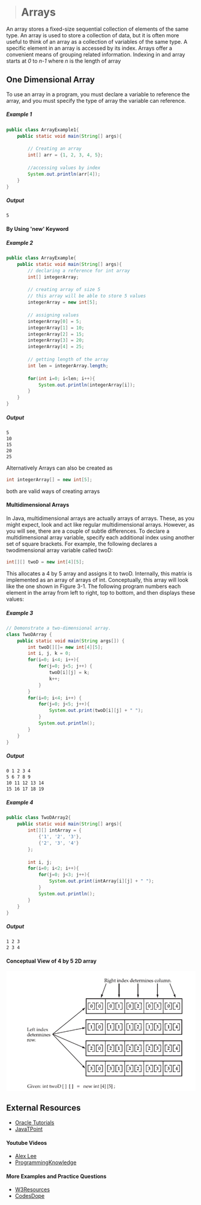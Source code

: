 ># Arrays

An array stores a fixed-size sequential collection of elements of the same type. An array is used to store a collection of data, but it is often more useful to think of an array as a collection of variables of the same type. A specific element in an array is accessed by its index. Arrays offer a convenient means of grouping related information. Indexing in and array starts at _0_ to _n-1_ where _n_ is the length of array

## One Dimensional Array

To use an array in a program, you must declare a variable to reference the array, and you must specify the type of array the variable can reference.


##### Example 1

```java
public class ArrayExample1{
    public static void main(String[] args){

        // Creating an array
        int[] arr = {1, 2, 3, 4, 5};

        //accessing values by index 
        System.out.println(arr[4]);
    }
}
```

##### Output

    5


#### By Using 'new' Keyword

##### Example 2

```java
public class ArrayExample{
    public static void main(String[] args){
        // declaring a reference for int array
        int[] integerArray;

        // creating array of size 5
        // this array will be able to store 5 values
        integerArray = new int[5];

        // assigning values
        integerArray[0] = 5;
        integerArray[1] = 10;
        integerArray[2] = 15;
        integerArray[3] = 20;
        integerArray[4] = 25;

        // getting length of the array
        int len = integerArray.length;

        for(int i=0; i<len; i++){
            System.out.println(integerArray[i]);
        }
    }
}
```

##### Output

    5
    10
    15
    20
    25

Alternatively Arrays can also be created as

```java
int integerArray[] = new int[5];
```
both are valid ways of creating arrays

#### Multidimensional Arrays

In Java, multidimensional arrays are actually arrays of arrays. These, as you might expect, look and act like regular multidimensional arrays. However, as you will see, there are a couple of subtle differences. To declare a multidimensional array variable, specify each additional index using another set of square brackets. For example, the following declares a twodimensional array variable called twoD:
```java
int[][] twoD = new int[4][5];
```
This allocates a 4 by 5 array and assigns it to twoD. Internally, this matrix is implemented as an array of arrays of int. Conceptually, this array will look like the one shown in Figure 3-1. The following program numbers each element in the array from left to right, top to bottom, and then displays these values:

##### Example 3

```java
// Demonstrate a two-dimensional array.
class TwoDArray {
    public static void main(String args[]) {
        int twoD[][]= new int[4][5];
        int i, j, k = 0;
        for(i=0; i<4; i++){
            for(j=0; j<5; j++) {
                twoD[i][j] = k;
                k++;
            }
        }
        for(i=0; i<4; i++) {
            for(j=0; j<5; j++){
                System.out.print(twoD[i][j] + " ");
            }
            System.out.println();
        }
    }
}
```

##### Output

    0 1 2 3 4
    5 6 7 8 9
    10 11 12 13 14
    15 16 17 18 19


##### Example 4

```java
public class TwoDArray2{
    public static void main(String[] args){
        int[][] intArray = {
            {'1', '2', '3'},
            {'2', '3', '4'}
        };

        int i, j;
        for(i=0; i<2; i++){
            for(j=0; j<3; j++){
                System.out.print(intArray[i][j] + " ");
            }
            System.out.println();
        }
    }
}
```


##### Output

    1 2 3
    2 3 4


#### Conceptual View of 4 by 5 2D array

![Conceptual View of 4 by 5 2D array](images/2d_array_concept.PNG)


## External Resources

* [Oracle Tutorials](https://docs.oracle.com/javase/tutorial/java/nutsandbolts/arrays.html)
* [JavaTPoint](https://www.javatpoint.com/array-in-java)

#### Youtube Videos

* [Alex Lee](https://www.youtube.com/watch?v=xzjZy-dHHLw&list=PL59LTecnGM1NRUyune3SxzZlYpZezK-oQ&index=15)
* [ProgrammingKnowledge](https://www.youtube.com/watch?v=_NfwcH5zKpA&list=PLS1QulWo1RIbfTjQvTdj8Y6yyq4R7g-Al&index=13)

#### More Examples and Practice Questions

* [W3Resources](https://www.w3resource.com/java-exercises/array/index.php)
* [CodesDope](https://www.codesdope.com/practice/java-array/)